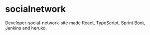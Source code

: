 # socialnetwork

Developer-social-network-site made React, TypeScript, Sprint Boot, Jenkins and heruko. 
